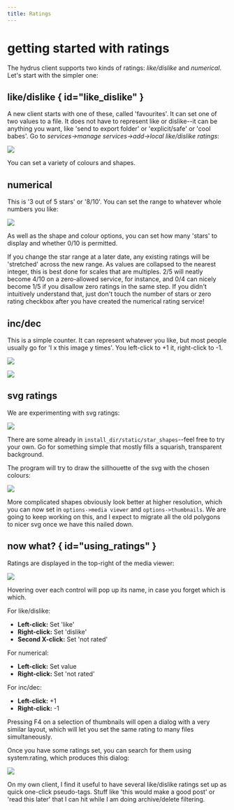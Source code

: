 ```yaml
---
title: Ratings
---
```


# getting started with ratings  

The hydrus client supports two kinds of ratings: _like/dislike_ and _numerical_. Let's start with the simpler one:

## like/dislike { id="like_dislike" }

A new client starts with one of these, called 'favourites'. It can set one of two values to a file. It does not have to represent like or dislike--it can be anything you want, like 'send to export folder' or 'explicit/safe' or 'cool babes'. Go to _services->manage services->add->local like/dislike ratings_:

![](images/ratings_like.png)

You can set a variety of colours and shapes.

## numerical

This is '3 out of 5 stars' or '8/10'. You can set the range to whatever whole numbers you like:

![](images/ratings_numerical.png)

As well as the shape and colour options, you can set how many 'stars' to display and whether 0/10 is permitted.

If you change the star range at a later date, any existing ratings will be 'stretched' across the new range. As values are collapsed to the nearest integer, this is best done for scales that are multiples. 2/5 will neatly become 4/10 on a zero-allowed service, for instance, and 0/4 can nicely become 1/5 if you disallow zero ratings in the same step. If you didn't intuitively understand that, just don't touch the number of stars or zero rating checkbox after you have created the numerical rating service!

## inc/dec

This is a simple counter. It can represent whatever you like, but most people usually go for 'I x this image y times'. You left-click to +1 it, right-click to -1.

![](images/ratings_incdec.png)

![](images/ratings_incdec_canvas.png)

## svg ratings

We are experimenting with svg ratings:

![](images/ratings_svg_experiment.png)

There are some already in `install_dir/static/star_shapes`--feel free to try your own. Go for something simple that mostly fills a squarish, transparent background.

The program will try to draw the sillhouette of the svg with the chosen colours:

![](images/ratings_spiral_experiment.png)

More complicated shapes obviously look better at higher resolution, which you can now set in `options->media viewer` and `options->thumbnails`. We are going to keep working on this, and I expect to migrate all the old polygons to nicer svg once we have this nailed down. 

## now what? { id="using_ratings" }

Ratings are displayed in the top-right of the media viewer:

![](images/ratings_ebola_chan.png)

Hovering over each control will pop up its name, in case you forget which is which.

For like/dislike:

- **Left-click:** Set 'like'
- **Right-click:** Set 'dislike'
- **Second X-click:** Set 'not rated'

For numerical:

- **Left-click:** Set value
- **Right-click:** Set 'not rated'

For inc/dec:

- **Left-click:** +1
- **Right-click:** -1

Pressing F4 on a selection of thumbnails will open a dialog with a very similar layout, which will let you set the same rating to many files simultaneously.

Once you have some ratings set, you can search for them using system:rating, which produces this dialog:

![](images/ratings_system_pred.png)

On my own client, I find it useful to have several like/dislike ratings set up as quick one-click pseudo-tags. Stuff like 'this would make a good post' or 'read this later' that I can hit while I am doing archive/delete filtering.
